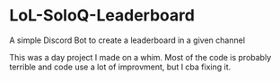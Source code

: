 # LoL-SoloQ-Leaderboard
A simple Discord Bot to create a leaderboard in a given channel

This was a day project I made on a whim. Most of the code is probably terrible and code use a lot of improvment, but I cba fixing it.
